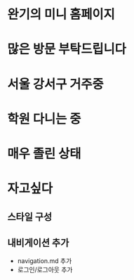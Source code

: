 # 완기의 미니 홈페이지
# 많은 방문 부탁드립니다
# 서울 강서구 거주중
# 학원 다니는 중
# 매우 졸린 상태
# 자고싶다

## 스타일 구성

## 내비게이션 추가
- navigation.md 추가
- 로그인/로그아웃 추가
